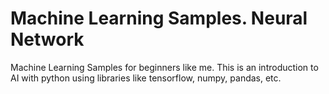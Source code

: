 # Machine Learning Samples. Neural Network
Machine Learning Samples for beginners like me. This is an introduction to AI with python using libraries like tensorflow, numpy, pandas, etc.
